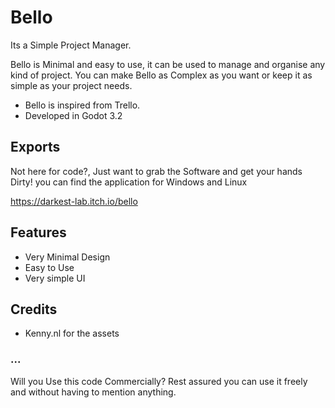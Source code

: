 # Bello

Its a Simple Project Manager.

Bello is Minimal and easy to use, it can be used to manage and organise
any kind of project. You can make Bello as Complex as you want or keep it 
as simple as your project needs.

- Bello is inspired from Trello.
- Developed in Godot 3.2

## Exports

Not here for code?, Just want to grab the Software and get your hands Dirty!
you can find the application for Windows and Linux 

https://darkest-lab.itch.io/bello

## Features

- Very Minimal Design
- Easy to Use
- Very simple UI


## Credits
- Kenny.nl for the assets


### ...
Will you Use this code Commercially? Rest assured you can use it freely and without having to mention anything.



